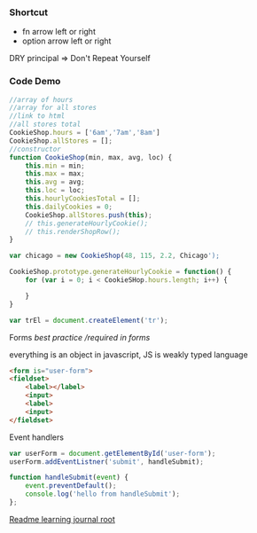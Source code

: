 ### Shortcut
- fn arrow left or right
- option arrow left or right

DRY principal => Don't Repeat Yourself

### Code Demo
```Javascript
//array of hours
//array for all stores
//link to html
//all stores total
CookieShop.hours = ['6am','7am','8am']
CookieShop.allStores = [];
//constructor
function CookieShop(min, max, avg, loc) {
    this.min = min;
    this.max = max;
    this.avg = avg;
    this.loc = loc;
    this.hourlyCookiesTotal = [];
    this.dailyCookies = 0;
    CookieShop.allStores.push(this);
    // this.generateHourlyCookie();
    // this.renderShopRow();
}

var chicago = new CookieShop(48, 115, 2.2, Chicago');

CookieShop.prototype.generateHourlyCookie = function() {
    for (var i = 0; i < CookieSHop.hours.length; i++) {

    }
}

var trEl = document.createElement('tr');
```
Forms
*best practice /required in forms*

everything is an object in javascript, 
JS is weakly typed language

```HTML
<form is="user-form">
<fieldset> 
    <label></label>
    <input>
    <label>
    <input>
</fieldset>
```
Event handlers

```Javascript
var userForm = document.getElementById('user-form');
userForm.addEventListner('submit', handleSubmit);

function handleSubmit(event) {
    event.preventDefault();
    console.log('hello from handleSubmit');
};
```
[Readme learning journal root](README.md)